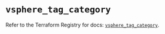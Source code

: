 # `vsphere_tag_category`

Refer to the Terraform Registry for docs: [`vsphere_tag_category`](https://registry.terraform.io/providers/hashicorp/vsphere/2.9.1/docs/resources/tag_category).
